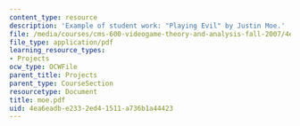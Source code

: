 ```yaml
---
content_type: resource
description: 'Example of student work: "Playing Evil" by Justin Moe.'
file: /media/courses/cms-600-videogame-theory-and-analysis-fall-2007/4ea6eadbe2332ed41511a736b1a44423_moe.pdf
file_type: application/pdf
learning_resource_types:
- Projects
ocw_type: OCWFile
parent_title: Projects
parent_type: CourseSection
resourcetype: Document
title: moe.pdf
uid: 4ea6eadb-e233-2ed4-1511-a736b1a44423
---
```

